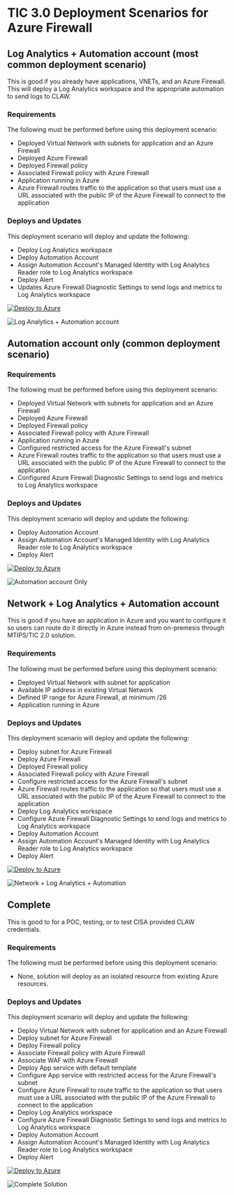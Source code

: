 # TIC 3.0 Deployment Scenarios for Azure Firewall
## Log Analytics + Automation account (most common deployment scenario)
This is good if you already have applications, VNETs, and an Azure Firewall. This will deploy a Log Analytics workspace and the appropriate automation to send logs to CLAW.

### Requirements
The following must be performed before using this deployment scenario:
- Deployed Virtual Network with subnets for application and an Azure Firewall
- Deployed Azure Firewall
- Deployed Firewall policy
- Associated Firewall policy with Azure Firewall
- Application running in Azure
- Azure Firewall routes traffic to the application so that users must use a URL associated with the public IP of the Azure Firewall to connect to the application

### Deploys and Updates
This deployment scenario will deploy and update the following:
- Deploy Log Analytics workspace
- Deploy Automation Account
- Assign Automation Account's Managed Identity with Log Analytics Reader role to Log Analytics workspace
- Deploy Alert
- Updates Azure Firewall Diagnostic Settings to send logs and metrics to Log Analytics workspace

[![Deploy to Azure](https://aka.ms/deploytoazurebutton)](https://portal.azure.com/#create/Microsoft.Template/uri/https%3A%2F%2Fraw.githubusercontent.com%2FAzure%2Ftrusted-internet-connection%2Fmain%2FArchitecture%2FAzure%2520Firewall%2FLog%2520Analytics%2520and%2520Automation%2520Account%2Fazuredeploy.json)

![Log Analytics + Automation account](https://raw.githubusercontent.com/Azure/trusted-internet-connection/main/Architecture/Images/149368776-27f1ec73-01e8-4d08-b557-edeff6a3f04e.png)

## Automation account only (common deployment scenario)

### Requirements
The following must be performed before using this deployment scenario:
- Deployed Virtual Network with subnets for application and an Azure Firewall
- Deployed Azure Firewall
- Deployed Firewall policy
- Associated Firewall policy with Azure Firewall
- Application running in Azure
- Configured restricted access for the Azure Firewall's subnet
- Azure Firewall routes traffic to the application so that users must use a URL associated with the public IP of the Azure Firewall to connect to the application
- Configured Azure Firewall Diagnostic Settings to send logs and metrics to Log Analytics workspace

### Deploys and Updates
This deployment scenario will deploy and update the following:
- Deploy Automation Account
- Assign Automation Account's Managed Identity with Log Analytics Reader role to Log Analytics workspace
- Deploy Alert

[![Deploy to Azure](https://aka.ms/deploytoazurebutton)](https://portal.azure.com/#create/Microsoft.Template/uri/https%3A%2F%2Fraw.githubusercontent.com%2FAzure%2Ftrusted-internet-connection%2Fmain%2FArchitecture%2FAzure%2520Firewall%2FAutomation%2520Account%2520Only%2Fazuredeploy.json)

![Automation account Only](https://raw.githubusercontent.com/Azure/trusted-internet-connection/main/Architecture/Images/149368956-072ca735-1bb3-4a5a-b429-40f6715f45ae.png)

## Network + Log Analytics + Automation account
This is good if you have an application in Azure and you want to configure it so users can route do it directly in Azure instead from on-premesis through MTIPS/TIC 2.0 solution.

### Requirements
The following must be performed before using this deployment scenario:
- Deployed Virtual Network with subnet for application
- Available IP address in existing Virtual Network
- Defined IP range for Azure Firewall, at minimum /26
- Application running in Azure

### Deploys and Updates
This deployment scenario will deploy and update the following:
- Deploy subnet for Azure Firewall
- Deploy Azure Firewall
- Deployed Firewall policy
- Associated Firewall policy with Azure Firewall
- Configure restricted access for the Azure Firewall's subnet
- Azure Firewall routes traffic to the application so that users must use a URL associated with the public IP of the Azure Firewall to connect to the application
- Deploy Log Analytics workspace
- Configure Azure Firewall Diagnostic Settings to send logs and metrics to Log Analytics workspace
- Deploy Automation Account
- Assign Automation Account's Managed Identity with Log Analytics Reader role to Log Analytics workspace
- Deploy Alert

[![Deploy to Azure](https://aka.ms/deploytoazurebutton)](https://portal.azure.com/#create/Microsoft.Template/uri/https%3A%2F%2Fraw.githubusercontent.com%2FAzure%2Ftrusted-internet-connection%2Fmain%2FArchitecture%2FAzure%2520Firewall%2FNetwork%2520with%2520Log%2520Analytics%2520and%2520Automation%2Fazuredeploy.json)

![Network + Log Analytics + Automation](https://raw.githubusercontent.com/Azure/trusted-internet-connection/main/Architecture/Images/149368518-8bdd635d-9e44-4c34-b666-d3d2ad11dd21.png)

## Complete
This is good to for a POC, testing, or to test CISA provided CLAW credentials.

### Requirements
The following must be performed before using this deployment scenario:
- None, solution will deploy as an isolated resource from existing Azure resources.

### Deploys and Updates
This deployment scenario will deploy and update the following:
- Deploy Virtual Network with subnet for application and an Azure Firewall
- Deploy subnet for Azure Firewall
- Deploy Firewall policy
- Associate Firewall policy with Azure Firewall
- Associate WAF with Azure Firewall
- Deploy App service with default template
- Configure App service with restricted access for the Azure Firewall's subnet
- Configure Azure Firewall to route traffic to the application so that users must use a URL associated with the public IP of the Azure Firewall to connect to the application
- Deploy Log Analytics workspace
- Configure Azure Firewall Diagnostic Settings to send logs and metrics to Log Analytics workspace
- Deploy Automation Account
- Assign Automation Account's Managed Identity with Log Analytics Reader role to Log Analytics workspace
- Deploy Alert

[![Deploy to Azure](https://aka.ms/deploytoazurebutton)](https://portal.azure.com/#create/Microsoft.Template/uri/https%3A%2F%2Fraw.githubusercontent.com%2FAzure%2Ftrusted-internet-connection%2Fmain%2FArchitecture%2FAzure%2520Firewall%2FComplete%2Fazuredeploy.json)

![Complete Solution](https://raw.githubusercontent.com/Azure/trusted-internet-connection/main/Architecture/Images/149368081-3db55d08-9b04-4ab8-ab12-8b69cd3692c6.png)
